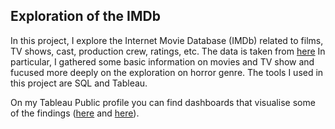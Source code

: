 ## Exploration of the IMDb

In this project, I explore the Internet Movie Database (IMDb) related to films, TV shows, cast, production crew, ratings, etc. The data is taken from [here](https://datasets.imdbws.com) 
In particular, I gathered some basic information on movies and TV show and fucused more deeply on the exploration on horror genre.
The tools I used in this project are SQL and Tableau. 

On my Tableau Public profile you can find dashboards that visualise some of the findings ([here](https://public.tableau.com/app/profile/hromakina/viz/IMDbMoviesandTVShows/Dashboard1) and [here](https://public.tableau.com/app/profile/hromakina/viz/HorrormoviesintheIMDB/Dashboard1)).

